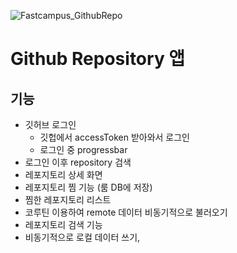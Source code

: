 ![Fastcampus_GithubRepo](https://user-images.githubusercontent.com/66052467/152829937-1828378f-7a2a-4319-9201-d0d7cf6a5c28.gif)

# Github Repository 앱
<!-- ## Stack

- Firebase Remote Config
  - 코드 수정 없이 명언 추가 가능
  - 코드 수정 없이 이름 숨기기 가능
  - Json 파싱
- ViewPager2(JetPack)
  - 무한 스와이프
  - Progressbar(인디케이터) 
 -->
## 기능
- 깃허브 로그인
  - 깃헙에서 accessToken 받아와서 로그인
  - 로그인 중 progressbar
- 로그인 이후 repository 검색
- 레포지토리 상세 화면
- 레포지토리 찜 기능 (룸 DB에 저장)
- 찜한 레포지토리 리스트
- 코루틴 이용하여 remote 데이터 비동기적으로 불러오기
- 레포지토리 검색 기능
- 비동기적으로 로컬 데이터 쓰기, 


 
